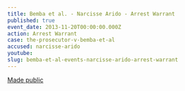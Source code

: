 ```yaml
---
title: Bemba et al. - Narcisse Arido - Arrest Warrant
published: true
event_date: 2013-11-20T00:00:00.000Z
action: Arrest Warrant
case: the-prosecutor-v-bemba-et-al
accused: narcisse-arido
youtube:
slug: bemba-et-al-events-narcisse-arido-arrest-warrant
---
```



[Made public](http://www.icc-cpi.int/iccdocs/doc/doc1694691.pdf)